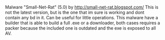 Malware "Small-Net-Rat" (5.0) by http://small-net-rat.blogspot.com/
This is not the latest version, but is the one that im sure is working and dont contain any bd in it.
Can be useful for little operations.
This malware have a builder that is able to build a full .exe or a downloader, both cases requires a packer because the included one is outdated and the exe is exposed to all AV.

